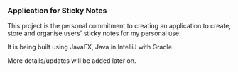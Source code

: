 ### Application for Sticky Notes
This project is the personal commitment to creating an application to create, store and organise users' sticky notes for my personal use.

It is being built using JavaFX, Java in IntelliJ with Gradle.

More details/updates will be added later on.

